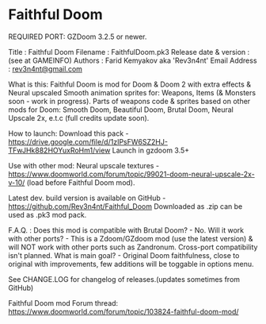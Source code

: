 # Faithful Doom

REQUIRED PORT: GZDoom 3.2.5 or newer.

Title                   : Faithful Doom
Filename                : FaithfulDoom.pk3
Release date & version  : (see at GAMEINFO)
Authors                 : Farid Kemyakov aka 'Rev3n4nt' 
Email Address           : rev3n4nt@gmail.com

What is this: 
Faithful Doom is mod for Doom & Doom 2 with extra effects & Neural upscaled Smooth animation sprites for: Weapons, Items (& Monsters soon - work in progress).
Parts of weapons code & sprites based on other mods for Doom: Smooth Doom, Beautiful Doom, Brutal Doom, Neural Upscale 2x, e.t.c
(full credits update soon).

How to launch:
Download this pack - https://drive.google.com/file/d/1zIPsFW6SZ2HJ-TFwJHk882HOYuxRoHm1/view
Launch in gzdoom 3.5+

Use with other mod:
Neural upscale textures - https://www.doomworld.com/forum/topic/99021-doom-neural-upscale-2x-v-10/
(load before Faithful Doom mod).

Latest dev. build version is available on GitHub - https://github.com/Rev3n4nt/Faithful_Doom 
Downloaded as .zip can be used as .pk3 mod pack.

F.A.Q. :
Does this mod is compatible with Brutal Doom? - No.
Will it work with other ports? - This is a Zdoom/GZdoom mod (use the latest version) & will NOT work with other ports such as Zandronum. Cross-port compatibility isn't planned. 
What is main goal? - Original Doom faithfulness, close to original with improvements, few additions will be toggable in options menu.

See CHANGE.LOG for changelog of releases.(updates sometimes from GitHub)

Faithful Doom mod Forum thread:
https://www.doomworld.com/forum/topic/103824-faithful-doom-mod/
